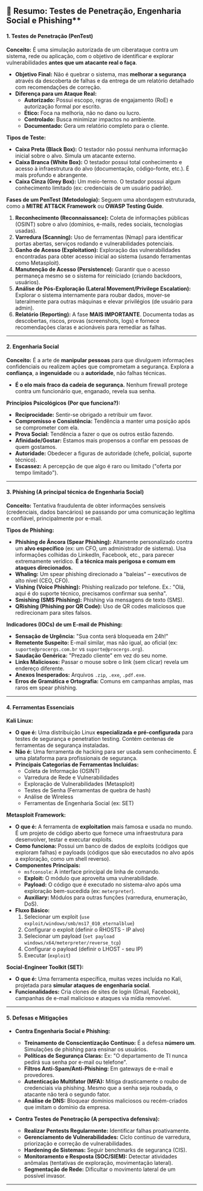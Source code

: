 ## 📘 Resumo: Testes de Penetração, Engenharia Social e Phishing**

#### **1. Testes de Penetração (PenTest)**

**Conceito:** É uma simulação autorizada de um ciberataque contra um sistema, rede ou aplicação, com o objetivo de identificar e explorar vulnerabilidades **antes que um atacante real o faça**.

*   **Objetivo Final:** Não é quebrar o sistema, mas **melhorar a segurança** através da descoberta de falhas e da entrega de um relatório detalhado com recomendações de correção.
*   **Diferença para um Ataque Real:**
    *   **Autorizado:** Possui escopo, regras de engajamento (RoE) e autorização formal por escrito.
    *   **Ético:** Foca na melhoria, não no dano ou lucro.
    *   **Controlado:** Busca minimizar impactos no ambiente.
    *   **Documentado:** Gera um relatório completo para o cliente.

**Tipos de Teste:**
*   **Caixa Preta (Black Box):** O testador não possui nenhuma informação inicial sobre o alvo. Simula um atacante externo.
*   **Caixa Branca (White Box):** O testador possui total conhecimento e acesso à infraestrutura do alvo (documentação, código-fonte, etc.). É mais profundo e abrangente.
*   **Caixa Cinza (Grey Box):** Um meio-termo. O testador possui algum conhecimento limitado (ex: credenciais de um usuário padrão).

**Fases de um PenTest (Metodologia):**
Seguem uma abordagem estruturada, como a **MITRE ATT&CK Framework** ou **OWASP Testing Guide**.

1.  **Reconhecimento (Reconnaissance):** Coleta de informações públicas (OSINT) sobre o alvo (domínios, e-mails, redes sociais, tecnologias usadas).
2.  **Varredura (Scanning):** Uso de ferramentas (Nmap) para identificar portas abertas, serviços rodando e vulnerabilidades potenciais.
3.  **Ganho de Acesso (Exploitation):** Exploração das vulnerabilidades encontradas para obter acesso inicial ao sistema (usando ferramentas como Metasploit).
4.  **Manutenção de Acesso (Persistence):** Garantir que o acesso permaneça mesmo se o sistema for reiniciado (criando backdoors, usuários).
5.  **Análise de Pós-Exploração (Lateral Movement/Privilege Escalation):** Explorar o sistema internamente para roubar dados, mover-se lateralmente para outras máquinas e elevar privilégios (de usuário para admin).
6.  **Relatório (Reporting):** A fase **MAIS IMPORTANTE**. Documenta todas as descobertas, riscos, provas (screenshots, logs) e fornece recomendações claras e acionáveis para remediar as falhas.

---

#### **2. Engenharia Social**

**Conceito:** É a arte de **manipular pessoas** para que divulguem informações confidenciais ou realizem ações que comprometam a segurança. Explora a **confiança**, a **ingenuidade** ou a **autoridade**, não falhas técnicas.

*   **É o elo mais fraco da cadeia de segurança.** Nenhum firewall protege contra um funcionário que, enganado, revela sua senha.

**Princípios Psicológicos (Por que funciona?):**
*   **Reciprocidade:** Sentir-se obrigado a retribuir um favor.
*   **Compromisso e Consistência:** Tendência a manter uma posição após se comprometer com ela.
*   **Prova Social:** Tendência a fazer o que os outros estão fazendo.
*   **Afinidade/Gostar:** Estamos mais propensos a confiar em pessoas de quem gostamos.
*   **Autoridade:** Obedecer a figuras de autoridade (chefe, policial, suporte técnico).
*   **Escassez:** A percepção de que algo é raro ou limitado ("oferta por tempo limitado").

---

#### **3. Phishing (A principal técnica de Engenharia Social)**

**Conceito:** Tentativa fraudulenta de obter informações sensíveis (credenciais, dados bancários) se passando por uma comunicação legítima e confiável, principalmente por e-mail.

**Tipos de Phishing:**

*   **Phishing de Âncora (Spear Phishing):** Altamente personalizado contra um **alvo específico** (ex: um CFO, um administrador de sistema). Usa informações colhidas do LinkedIn, Facebook, etc., para parecer extremamente verídico. **É a técnica mais perigosa e comum em ataques direcionados.**
*   **Whaling:** Um spear phishing direcionado a "baleias" – executivos de alto nível (CEO, CFO).
*   **Vishing (Voice Phishing):** Phishing realizado por telefone. Ex.: "Olá, aqui é do suporte técnico, precisamos confirmar sua senha".
*   **Smishing (SMS Phishing):** Phishing via mensagens de texto (SMS).
*   **QRishing (Phishing por QR Code):** Uso de QR codes maliciosos que redirecionam para sites falsos.

**Indicadores (IOCs) de um E-mail de Phishing:**
*   **Sensação de Urgência:** "Sua conta será bloqueada em 24h!"
*   **Remetente Suspeito:** E-mail similar, mas não igual, ao oficial (ex: `suporte@procergs.com.br` vs `suporte@procergs.org`).
*   **Saudação Genérica:** "Prezado cliente" em vez do seu nome.
*   **Links Maliciosos:** Passar o mouse sobre o link (sem clicar) revela um endereço diferente.
*   **Anexos Inesperados:** Arquivos `.zip`, `.exe`, `.pdf.exe`.
*   **Erros de Gramática e Ortografia:** Comuns em campanhas amplas, mas raros em spear phishing.

---

#### **4. Ferramentas Essenciais**

**Kali Linux:**
*   **O que é:** Uma distribuição Linux **especializada e pré-configurada** para testes de segurança e penetration testing. Contém centenas de ferramentas de segurança instaladas.
*   **Não é:** Uma ferramenta de hacking para ser usada sem conhecimento. É uma plataforma para profissionais de segurança.
*   **Principais Categorias de Ferramentas Incluídas:**
    *   Coleta de Informação (OSINT)
    *   Varredura de Rede e Vulnerabilidades
    *   Exploração de Vulnerabilidades (Metasploit)
    *   Testes de Senha (Ferramentas de quebra de hash)
    *   Análise de Wireless
    *   Ferramentas de Engenharia Social (ex: SET)

**Metasploit Framework:**
*   **O que é:** A ferramenta de **exploitation** mais famosa e usada no mundo. É um projeto de código aberto que fornece uma infraestrutura para desenvolver, testar e executar exploits.
*   **Como funciona:** Possui um banco de dados de exploits (códigos que exploram falhas) e payloads (códigos que são executados no alvo após a exploração, como um shell reverso).
*   **Componentes Principais:**
    *   `msfconsole`: A interface principal de linha de comando.
    *   **Exploit:** O módulo que aproveita uma vulnerabilidade.
    *   **Payload:** O código que é executado no sistema-alvo após uma exploração bem-sucedida (ex: `meterpreter`).
    *   **Auxiliary:** Módulos para outras funções (varredura, enumeração, DoS).
*   **Fluxo Básico:**
    1.  Selecionar um exploit (`use exploit/windows/smb/ms17_010_eternalblue`)
    2.  Configurar o exploit (definir o RHOSTS - IP alvo)
    3.  Selecionar um payload (`set payload windows/x64/meterpreter/reverse_tcp`)
    4.  Configurar o payload (definir o LHOST - seu IP)
    5.  Executar (`exploit`)

**Social-Engineer Toolkit (SET):**
*   **O que é:** Uma ferramenta específica, muitas vezes incluída no Kali, projetada para **simular ataques de engenharia social**.
*   **Funcionalidades:** Cria clones de sites de login (Gmail, Facebook), campanhas de e-mail malicioso e ataques via mídia removível.

---

#### **5. Defesas e Mitigações**

*   **Contra Engenharia Social e Phishing:**
    *   **Treinamento de Conscientização Contínuo:** É a defesa **número um**. Simulações de phishing para ensinar os usuários.
    *   **Políticas de Segurança Claras:** Ex: "O departamento de TI nunca pedirá sua senha por e-mail ou telefone".
    *   **Filtros Anti-Spam/Anti-Phishing:** Em gateways de e-mail e provedores.
    *   **Autenticação Multifator (MFA):** Mitiga drasticamente o roubo de credenciais via phishing. Mesmo que a senha seja roubada, o atacante não terá o segundo fator.
    *   **Análise de DNS:** Bloquear domínios maliciosos ou recém-criados que imitam o domínio da empresa.

*   **Contra Testes de Penetração (A perspectiva defensiva):**
    *   **Realizar Pentests Regularmente:** Identificar falhas proativamente.
    *   **Gerenciamento de Vulnerabilidades:** Ciclo contínuo de varredura, priorização e correção de vulnerabilidades.
    *   **Hardening de Sistemas:** Seguir benchmarks de segurança (CIS).
    *   **Monitoramento e Resposta (SOC/SIEM):** Detectar atividades anômalas (tentativas de exploração, movimentação lateral).
    *   **Segmentação de Rede:** Dificultar o movimento lateral de um possível invasor.
 
---
